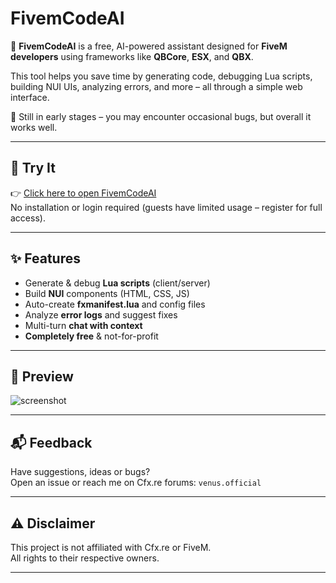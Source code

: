 # FivemCodeAI

🚀 **FivemCodeAI** is a free, AI-powered assistant designed for **FiveM developers** using frameworks like **QBCore**, **ESX**, and **QBX**.

This tool helps you save time by generating code, debugging Lua scripts, building NUI UIs, analyzing errors, and more – all through a simple web interface.

🧪 Still in early stages – you may encounter occasional bugs, but overall it works well.

---

## 🔗 Try It

👉 [Click here to open FivemCodeAI](https://app--fivem-code-ai-16ef5f66.base44.app/)  
No installation or login required (guests have limited usage – register for full access).

---

## ✨ Features

- Generate & debug **Lua scripts** (client/server)
- Build **NUI** components (HTML, CSS, JS)
- Auto-create **fxmanifest.lua** and config files
- Analyze **error logs** and suggest fixes
- Multi-turn **chat with context**
- **Completely free** & not-for-profit

---

## 📸 Preview

![screenshot](https://cdn.discordapp.com/attachments/1355870565772169348/1389682982201065503/image.png?ex=686582a2&is=68643122&hm=aa3f19e45f2e2c1e7ec5d0d9b2a1acde85cc2e01db4426a07b737e2f2deac094&) 

---

## 📬 Feedback

Have suggestions, ideas or bugs?  
Open an issue or reach me on Cfx.re forums: `venus.official`

---

## ⚠️ Disclaimer

This project is not affiliated with Cfx.re or FiveM.  
All rights to their respective owners.

---

